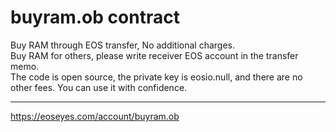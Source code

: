 # buyram.ob contract
Buy RAM through EOS transfer, No additional charges.  
Buy RAM for others, please write receiver EOS account in the transfer memo.  
The code is open source, the private key is eosio.null, and there are no other fees. You can use it with confidence.

---
https://eoseyes.com/account/buyram.ob